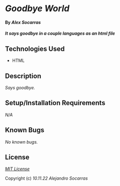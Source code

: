 # _Goodbye World_

#### By _**Alex Socarras**_

#### _It says goodbye in a couple languages as an html file_

## Technologies Used

* HTML

## Description

_Says goodbye._

## Setup/Installation Requirements

_N/A_

## Known Bugs

_No known bugs._

## License

_[MIT License](https://opensource.org/licenses/MIT)_

Copyright (c) _10.11.22_ _Alejandro Socarras_